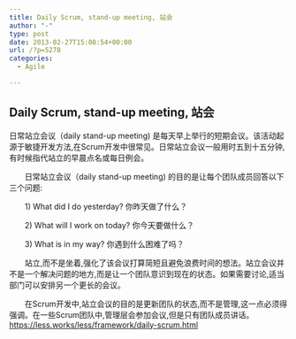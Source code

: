 ```yaml
---
title: Daily Scrum, stand-up meeting, 站会
author: "-"
type: post
date: 2013-02-27T15:08:54+00:00
url: /?p=5278
categories:
  - Agile

---
```

## Daily Scrum, stand-up meeting, 站会
日常站立会议（daily stand-up meeting) 是每天早上举行的短期会议。该活动起源于敏捷开发方法,在Scrum开发中很常见。日常站立会议一般用时五到十五分钟,有时候指代站立的早晨点名或每日例会。

　　日常站立会议（daily stand-up meeting) 的目的是让每个团队成员回答以下三个问题: 

　　1) What did I do yesterday? 你昨天做了什么？
  
　　2) What will I work on today? 你今天要做什么？
  
　　3) What is in my way? 你遇到什么困难了吗？

　　站立,而不是坐着,强化了该会议打算简短且避免浪费时间的想法。站立会议并不是一个解决问题的地方,而是让一个团队意识到现在的状态。如果需要讨论,适当部门可以安排另一个更长的会议。

　　在Scrum开发中,站立会议的目的是更新团队的状态,而不是管理,这一点必须得强调。在一些Scrum团队中,管理层会参加会议,但是只有团队成员讲话。https://less.works/less/framework/daily-scrum.html